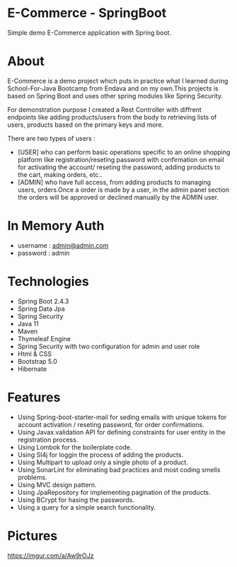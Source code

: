 # E-Commerce - SpringBoot
Simple demo E-Commerce application with Spring boot.

# About
E-Commerce is a demo project which puts in practice what I learned during School-For-Java Bootcamp from Endava and on my own.This projects is based on Spring Boot and uses other spring modules like Spring Security.

For demonstration purpose I created a Rest Controller with diffrent endpoints like adding products/users from the body to retrieving lists of users, products based on the primary keys and more.

There are two types of users :
 - [USER] who can perform basic operations specific to an online shopping platform like registration/reseting password with confirmation on email for activating the account/ reseting the password, adding products to the cart, making orders, etc..
 - [ADMIN] who have full access, from adding products to managing users, orders.Once a order is made by a user, in the admin panel section the orders will be approved or declined manually by the ADMIN user.

 # In Memory Auth 
  - username : admin@admin.com
  - password : admin

# Technologies
- Spring Boot 2.4.3
- Spring Data Jpa
- Spring Security
- Java 11
- Maven 
- Thymeleaf Engine 
- Spring Security with two configuration for admin and user role
- Html & CSS 
- Bootstrap 5.0
- Hibernate 

# Features 
- Using Spring-boot-starter-mail for seding emails with unique tokens for account activation / reseting password, for order confirmations.
- Using Javax.validation API for defining constraints for user entity in the registration process.
- Using Lombok for the boilerplate code.
- Using Sl4j for loggin the process of adding the products.
- Using Multipart to upload only a single photo of a product.
- Using SonarLint for eliminating bad practices and most coding smells problems.
- Using MVC design pattern.
- Using JpaRepository for implementing pagination of the products.
- Using BCrypt for hasing the passwords.
- Using a query for a simple search functionality.

# Pictures
https://imgur.com/a/Aw9rOJz

